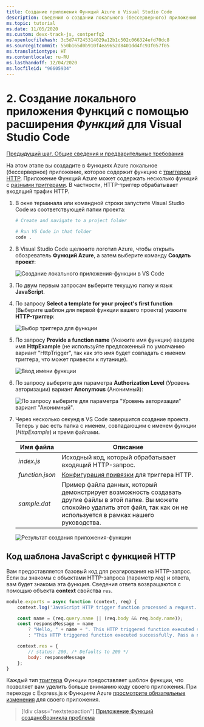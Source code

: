 ```yaml
---
title: Создание приложения Функций Azure в Visual Studio Code
description: Сведения о создании локального (бессерверного) приложения Функций Azure с функцией, которая использует триггер HTTP. Приложение Функций Azure может содержать несколько функций с разными триггерами. В частности, HTTP-триггер обрабатывает входящий трафик HTTP.
ms.topic: tutorial
ms.date: 11/05/2020
ms.custom: devx-track-js, contperfq2
ms.openlocfilehash: 3c5d747245314029a12b1c502c066324efd70dc8
ms.sourcegitcommit: 550b165d0b910f4ea9652d8401dd4fc93f057f05
ms.translationtype: HT
ms.contentlocale: ru-RU
ms.lasthandoff: 12/04/2020
ms.locfileid: "96605934"
---
```

# <a name="2-create-the-local-functions-app-with-the-visual-studio-code-_functions_-extension"></a>2. Создание локального приложения Функций с помощью расширения _Функций_ для Visual Studio Code

[Предыдущий шаг. Общие сведения и предварительные требования](tutorial-vscode-serverless-node-install.md)

На этом этапе вы создадите в Функциях Azure локальное (бессерверное) приложение, которое содержит функцию с [триггером HTTP](/azure/azure-functions/functions-reference-node#http-triggers-and-bindings). Приложение Функций Azure может содержать несколько функций с [разными триггерами](/azure/azure-functions/functions-triggers-bindings). В частности, HTTP-триггер обрабатывает входящий трафик HTTP.

1. В окне терминала или командной строки запустите Visual Studio Code из соответствующей папки проекта:

    ```bash
    # Create and navigate to a project folder

    # Run VS Code in that folder
    code .
    ```

1. В Visual Studio Code щелкните логотип Azure, чтобы открыть обозреватель **Функций Azure**, а затем выберите команду **Создать проект**:

    ![Создание локального приложения-функции в VS Code](../media/functions-extension/create-function-app-project.png)

1. По двум первым запросам выберите текущую папку и язык **JavaScript**.

1. По запросу **Select a template for your project's first function** (Выберите шаблон для первой функции вашего проекта) укажите **HTTP-триггер**:

    ![Выбор триггера для функции](../media/functions-extension/create-function-choose-template.png)

1. По запросу **Provide a function name** (Укажите имя функции) введите имя **HttpExample** (не используйте предложенный по умолчанию вариант "HttpTrigger", так как это имя будет совпадать с именем триггера, что может привести к путанице).

    ![Ввод имени функции](../media/functions-extension/create-function-name.png)

1. По запросу выберите для параметра **Authorization Level** (Уровень авторизации) вариант **Anonymous** (Анонимный):

    ![ По запросу выберите для параметра "Уровень авторизации" вариант "Анонимный".](../media/functions-extension/create-function-anonymous-auth.png)

1. Через несколько секунд в VS Code завершится создание проекта. Теперь у вас есть папка с именем, совпадающим с именем функции (*HttpExample*) и тремя файлами.

    | Имя файла | Описание |
    | --- | --- |
    | *index.js* |  Исходный код, который обрабатывает входящий HTTP-запрос. |
    | *function.json* | [Конфигурация привязки](/azure/azure-functions/functions-triggers-bindings) для триггера HTTP. |
    | *sample.dat* | Пример файла данных, который демонстрирует возможность создавать другие файлы в этой папке. Вы можете спокойно удалить этот файл, так как он не используется в рамках нашего руководства. |

    ![Результат создания приложения-функции](../media/functions-extension/create-function-app-results.png)

## <a name="http-function-javascript-template-code"></a>Код шаблона JavaScript с функцией HTTP

Вам предоставляется базовый код для реагирования на HTTP-запрос. Если вы знакомы с объектами HTTP-запроса (параметр _req_) и ответа, вам будет знакома эта функция. Сведения ответа возвращаются с помощью объекта **context** свойства `res`.  

```javascript
module.exports = async function (context, req) {
    context.log('JavaScript HTTP trigger function processed a request.');

    const name = (req.query.name || (req.body && req.body.name));
    const responseMessage = name
        ? "Hello, " + name + ". This HTTP triggered function executed successfully."
        : "This HTTP triggered function executed successfully. Pass a name in the query string or in the request body for a personalized response.";

    context.res = {
        // status: 200, /* Defaults to 200 */
        body: responseMessage
    };
}
```

Каждый тип [триггера](/azure/azure-functions/functions-triggers-bindings?tabs=csharp) Функции предоставляет шаблон функции, что позволяет вам уделить больше вниманию коду своего приложения. При переходе с Express.js к Функциям Azure [просмотрите обязательные изменения](/azure/azure-functions/shift-expressjs?tabs=javascript) для своего приложения. 

> [!div class="nextstepaction"]
> [Приложение Функций создано](tutorial-vscode-serverless-node-test-local.md)[Возникла проблема](https://www.research.net/r/PWZWZ52?tutorial=node-deployment-azurefunctions&step=create-app)
